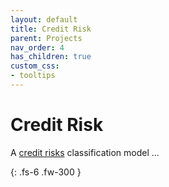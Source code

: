 ```yaml
---
layout: default
title: Credit Risk
parent: Projects
nav_order: 4
has_children: true
custom_css:
- tooltips
---
```


# Credit Risk

A [credit risks](https://archive.ics.uci.edu/ml/datasets/Statlog+%28German+Credit+Data%29) classification model ...

{: .fs-6 .fw-300 }
